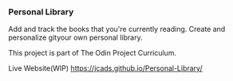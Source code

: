 ### Personal Library

Add and track the books that you're currently reading. Create and personalize gityour own personal library.

This project is part of The Odin Project Curriculum.

Live Website(WIP) https://jcads.github.io/Personal-Library/
